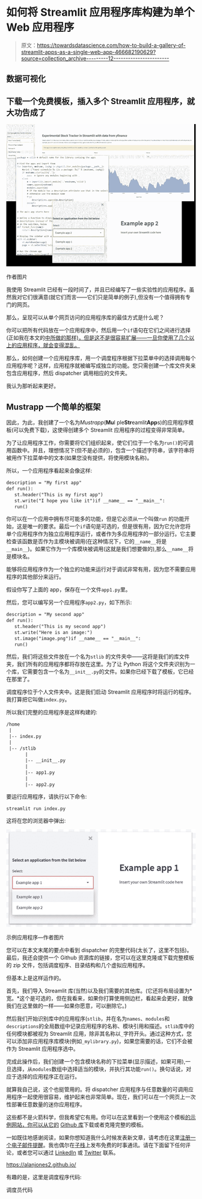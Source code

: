 # 如何将 Streamlit 应用程序库构建为单个 Web 应用程序

> 原文：<https://towardsdatascience.com/how-to-build-a-gallery-of-streamlit-apps-as-a-single-web-app-466682190629?source=collection_archive---------12----------------------->

## 数据可视化

## 下载一个免费模板，插入多个 Streamlit 应用程序，就大功告成了

![](img/1eda54a12d8f7960b2f0a5ddf3d5ab8c.png)

作者图片

我使用 Streamlit 已经有一段时间了，并且已经编写了一些实验性的应用程序。虽然我对它们很满意(就它们而言——它们只是简单的例子),但没有一个值得拥有专门的网页。

那么，呈现可以从单个网页访问的应用程序库的最佳方式是什么呢？

你可以把所有代码放在一个应用程序中，然后用一个`if`语句在它们之间进行选择(正如我在本文的[中所做的那样)，但是这不是很容易扩展——一旦你使用了几个以上的应用程序，就会变得混乱。](/a-multi-page-interactive-dashboard-with-streamlit-and-plotly-c3182443871a)

那么，如何创建一个应用程序库，用一个调度程序根据下拉菜单中的选择调用每个应用程序呢？这样，应用程序就被编写成独立的功能。您只需创建一个库文件夹来包含应用程序，然后 dispatcher 调用相应的文件夹。

我认为那听起来更好。

## Mustrapp 一个简单的框架

因此，为此，我创建了一个名为*Mustrapp*(**Mu**l ple**Str**eamlit**App**s)的应用程序模板(可以免费下载)，这使得创建多个 Streamlit 应用程序的过程变得非常简单。

为了让应用程序工作，你需要将它们组织起来，使它们位于一个名为`run()`的可调用函数中。并且，理想情况下(但不是必须的)，包含一个描述字符串，该字符串将被用作下拉菜单中的文本(如果您没有提供，将使用模块名称)。

所以，一个应用程序看起来会像这样:

```
description = "My first app"
def run():
   st.header("This is my first app")
   st.write("I hope you like it")if __name__ == "__main__":
   run()
```

你可以在一个应用中拥有尽可能多的功能，但是它必须从一个叫做`run` 的功能开始，这是唯一的要求。最后一个`if`语句是可选的，但是很有用，因为它允许您将单个应用程序作为独立应用程序运行，或者作为多应用程序的一部分运行。它主要检查该函数是否作为主模块被调用(在这种情况下，它的`__name__`将是 `__main__`)。如果它作为一个库模块被调用(这就是我们想要做的),那么`__name__`将是模块名。

能够将应用程序作为一个独立的功能来运行对于调试非常有用，因为您不需要应用程序的其他部分来运行。

假设你写了上面的 app，保存在一个文件`app1.py`里。

然后，您可以编写另一个应用程序`app2.py`，如下所示:

```
description = "My second app"
def run():
   st.header("This is my second app")
   st.write("Here is an image:")
   st.image("image.png")if __name__ == "__main__":
   run()
```

然后，我们将这些文件放在一个名为`stlib` 的文件夹中——这将是我们的库文件夹，我们所有的应用程序都将存放在这里。为了让 Python 将这个文件夹识别为一个库，它需要包含一个名为`__init__.py`的文件。如果你已经下载了模板，它已经在那里了。

调度程序位于个人文件夹中。这是我们启动 Streamlit 应用程序时将运行的程序。我打算把它叫做`index.py`。

所以我们完整的应用程序是这样构建的:

```
/home
 |
 |-- index.py
 |
 |-- /stlib
       |
       |-- __init__.py
       |
       |-- app1.py
       |
       |-- app2.py
```

要运行应用程序，请执行以下命令:

```
streamlit run index.py
```

这将在您的浏览器中弹出:

![](img/1ca279e5e7935a37c9857863eb157b95.png)

示例应用程序—作者图片

您可以在本文末尾的要点中看到 dispatcher 的完整代码(太长了，这里不包括)。最后，我还会提供一个 Github 资源库的链接，您可以在这里克隆或下载完整模板的 zip 文件，包括调度程序、目录结构和几个虚拟应用程序。

但基本上是这样运作的。

首先，我们导入 Streamlit 库(当然)以及我们需要的其他库。(它还将布局设置为*宽。*这个是可选的，但在我看来，如果你打算使用侧边栏，看起来会更好，就像我们在这里做的一样——如果你愿意，可以删除它。)

然后我们开始识别库中的应用程序(`stlib`，并在名为`names`、`modules`和`descriptions`的全局数组中记录应用程序的名称、模块引用和描述。`stlib`库中的任何模块都被视为 Streamlit 应用，除非其名称以`_`字符开头。通过这种方式，您可以添加非应用程序库模块(例如`_mylibrary.py`)，如果您需要的话，它们不会被作为 Streamlit 应用程序选中。

完成此操作后，我们创建一个包含模块名称的下拉菜单(显示描述，如果可用),一旦选择，从`modules`数组中选择适当的模块，并执行其功能`run()`。换句话说，对应于选择的应用程序正在运行。

就算我自己说，这个也挺管用的。将 dispatcher 应用程序与任意数量的可调用应用程序一起使用很容易，维护起来也非常简单。现在，我们可以在一个网页上一次性部署任意数量的迷你应用程序。

这些都不是火箭科学，但我希望它有用。你可以在这里看到一个使用这个模板[的示例网站，你可以从它的](http://ajstreamlit.herokuapp.com/) [Github 库](https://github.com/alanjones2/mustrapp)下载或者克隆完整的模板。

一如既往地感谢阅读，如果你想知道我什么时候发表新文章，请考虑在这里[注册一个电子邮件提醒](https://alan-jones.medium.com/subscribe)。我也偶尔在[子栈](https://technofile.substack.com/)上发布免费的时事通讯。请在下面留下任何评论，或者您可以通过 [LinkedIn](https://www.linkedin.com/in/alan-jones-032699100) 或 [Twitter](https://twitter.com/MrAlanJones) 联系。

<https://alanjones2.github.io/>  

有趣的是，这里是调度程序代码:

调度员代码